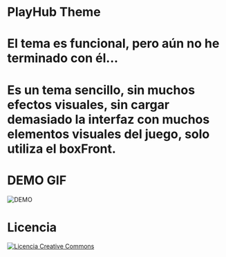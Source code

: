 # PlayHub Theme
# El tema es funcional, pero aún no he terminado con él...
# Es un tema sencillo, sin muchos efectos visuales, sin cargar demasiado la interfaz con muchos elementos visuales del juego, solo utiliza el boxFront. 
# DEMO GIF
![DEMO](https://github.com/user-attachments/assets/17f339a9-8b3a-4fd7-92b9-dc276fc2fff4)


# Licencia
<a rel="license" href="http://creativecommons.org/licenses/by-nc-sa/4.0/"><img alt="Licencia Creative Commons" style="border-width:0" src="https://i.creativecommons.org/l/by-nc-sa/4.0/88x31.png" /></a><br /><a rel="license" href="http://creativecommons.org/licenses/by-nc-sa/4.0/"></a>
